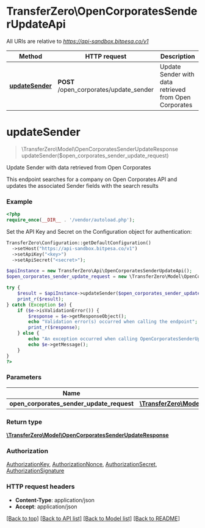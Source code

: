 # TransferZero\OpenCorporatesSenderUpdateApi

All URIs are relative to *https://api-sandbox.bitpesa.co/v1*

Method | HTTP request | Description
------------- | ------------- | -------------
[**updateSender**](OpenCorporatesSenderUpdateApi.md#updateSender) | **POST** /open_corporates/update_sender | Update Sender with data retrieved from Open Corporates


# **updateSender**
> \TransferZero\Model\OpenCorporatesSenderUpdateResponse updateSender($open_corporates_sender_update_request)

Update Sender with data retrieved from Open Corporates

This endpoint searches for a company on Open Corporates API and updates the associated Sender fields with the search results

### Example
```php
<?php
require_once(__DIR__ . '/vendor/autoload.php');
```

Set the API Key and Secret on the Configuration object for authentication:
```php
TransferZero\Configuration::getDefaultConfiguration()
  ->setHost("https://api-sandbox.bitpesa.co/v1")
  ->setApiKey("<key>")
  ->setApiSecret("<secret>");

$apiInstance = new TransferZero\Api\OpenCorporatesSenderUpdateApi();
$open_corporates_sender_update_request = new \TransferZero\Model\OpenCorporatesSenderUpdateRequest(); // \TransferZero\Model\OpenCorporatesSenderUpdateRequest | 

try {
    $result = $apiInstance->updateSender($open_corporates_sender_update_request);
    print_r($result);
} catch (Exception $e) {
    if ($e->isValidationError()) {
        $response = $e->getResponseObject();
        echo "Validation error(s) occurred when calling the endpoint";
        print_r($response);
    } else {
        echo "An exception occurred when calling OpenCorporatesSenderUpdateApi#updateSender";
        echo $e->getMessage();
    }
}
?>
```

### Parameters

Name | Type | Description  | Notes
------------- | ------------- | ------------- | -------------
 **open_corporates_sender_update_request** | [**\TransferZero\Model\OpenCorporatesSenderUpdateRequest**](../Model/OpenCorporatesSenderUpdateRequest.md)|  |

### Return type

[**\TransferZero\Model\OpenCorporatesSenderUpdateResponse**](../Model/OpenCorporatesSenderUpdateResponse.md)

### Authorization

[AuthorizationKey](../../README.md#AuthorizationKey), [AuthorizationNonce](../../README.md#AuthorizationNonce), [AuthorizationSecret](../../README.md#AuthorizationSecret), [AuthorizationSignature](../../README.md#AuthorizationSignature)

### HTTP request headers

 - **Content-Type**: application/json
 - **Accept**: application/json

[[Back to top]](#) [[Back to API list]](../../README.md#documentation-for-api-endpoints) [[Back to Model list]](../../README.md#documentation-for-models) [[Back to README]](../../README.md)

